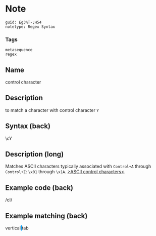 # Note
```
guid: Eg3%T-;H54
notetype: Regex Syntax
```

### Tags
```
metasequence
regex
```

## Name
control character

## Description
to match a character with control character <code>Y</code>

## Syntax (back)
<div><div>\cY</div></div>

## Description (long)
Matches ASCII characters typically associated with <code>Control+A</code> through <code>Control+Z</code>: <code>\x01</code> through <code>\x1A</code>. 
<a href="https://www.cs.tut.fi/~jkorpela/chars/c0.html">>ASCII control characters<</a>.

## Example code (back)
/cI/

## Example matching (back)
<div>vertical<span style="background-color: rgb(0, 170, 255);">        </span>tab
</div>
